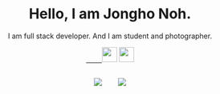 <h1 align="center">Hello, I am Jongho Noh.</h1>
<p align="center">I am full stack developer. And I am student and photographer.</p>
<p align="center"><a href="mailto:me@jonghonoh.me">&nbsp;&nbsp;&nbsp;&nbsp;&nbsp;&nbsp;&nbsp;&nbsp;<img src="https://user-images.githubusercontent.com/118040036/209136581-b1ea9d4a-b7aa-4a60-8c1d-f1bee462308d.png" width="auto" height="30px"></a> <a href="https://jonghonoh.me"><img src="https://user-images.githubusercontent.com/118040036/209137196-a1a081bf-5ded-49ad-ac0f-c76c0aab6c04.png" width="auto" height="30px"></a></p>
<h2></h2>
<div align="center"><img src="https://github-readme-stats.vercel.app/api?username=jonghonoh&show_icons=true&count_private=true">&nbsp;&nbsp;&nbsp;&nbsp;&nbsp;&nbsp;&nbsp;&nbsp;<img src="https://github-readme-stats.vercel.app/api/top-langs/?username=jonghonoh&show_icons=true&count_private=true&show_border=false"></div>
